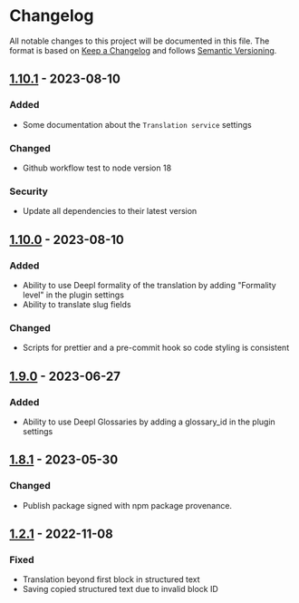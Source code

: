 # Changelog
All notable changes to this project will be documented in this file.
The format is based on [Keep a Changelog](http://keepachangelog.com/en/1.0.0/) and follows [Semantic Versioning](http://semver.org/spec/v2.0.0.html).

## [1.10.1] - 2023-08-10
### Added
- Some documentation about the `Translation service` settings
### Changed
- Github workflow test to node version 18
### Security
- Update all dependencies to their latest version

## [1.10.0] - 2023-08-10
### Added
- Ability to use Deepl formality of the translation by adding "Formality level" in the plugin settings
- Ability to translate slug fields
### Changed
- Scripts for prettier and a pre-commit hook so code styling is consistent

## [1.9.0] - 2023-06-27
### Added
- Ability to use Deepl Glossaries by adding a glossary_id in the plugin settings

## [1.8.1] - 2023-05-30
### Changed
- Publish package signed with npm package provenance.

## [1.2.1] - 2022-11-08
### Fixed
- Translation beyond first block in structured text
- Saving copied structured text due to invalid block ID

[1.10.1]: https://github.com/voorhoede/datocms-plugin-translate-fields/compare/v1.10.0...v1.10.1
[1.10.0]: https://github.com/voorhoede/datocms-plugin-translate-fields/compare/v1.9.0...v1.10.0
[1.9.0]: https://github.com/voorhoede/datocms-plugin-translate-fields/compare/v1.8.1...v1.9.0
[1.8.1]: https://github.com/voorhoede/datocms-plugin-translate-fields/compare/a186a4caf740191472193d1395811b3ca060be41...v1.8.1
[1.2.1]: https://github.com/voorhoede/datocms-plugin-translate-fields/compare/f1407d57e0f2a50b410ab56e3175d31ba8fe4e67...v1.2.1
